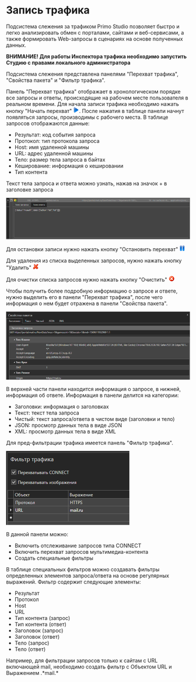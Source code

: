 # Запись трафика

Подсистема слежения за трафиком Primo Studio позволяет быстро и легко анализировать обмен с порталами, сайтами и веб-сервисами, а также формировать Web-запросы в сценариях на основе полученных данных.

**ВНИМАНИЕ! Для работы Инспектора трафика необходимо запустить Студию с правами локального администратора**

Подсистема слежения представлена панелями "Перехват трафика", "Свойства пакета" и "Фильтр трафика".

Панель "Перехват трафика" отображает в хронологическом порядке все запросы и ответы, происходящие на рабочем месте пользователя в реальном времени. Для начала записи трафика необходимо нажать кнопку "Начать перехват" ![](<../../.gitbook/assets/0 (83).png>). После нажатия в таблице панели начнут появляться запросы, производимы с рабочего места. В таблице запросов отображаются данные:

* Результат: код события запроса
* Протокол: тип протокола запроса
* Host: имя удаленной машины
* URL: адрес удаленной машины
* Тело: размер тела запроса в байтах
* Кеширование: информация о кешировании
* Тип контента

Текст тела запроса и ответа можно узнать, нажав на значок + в заголовке запроса

![](<../../.gitbook/assets/1 (89).png>)

Для остановки записи нужно нажать кнопку "Остановить перехват" ![](../../.gitbook/assets/2.png)

Для удаления из списка выделенных запросов, нужно нажать кнопку "Удалить" ![](<../../.gitbook/assets/10 (2) (1) (2) (1) (1) (1) (2).png>)

Для очистки списка запросов нужно нажать кнопку "Очистить" ![](../../.gitbook/assets/4.png)

Чтобы получить более подробную информацию о запросе и ответе, нужно выделить его в панели "Перехват трафика", после чего информация о нем будет отражена в панели "Свойства пакета".

![](../../.gitbook/assets/5.png)

В верхней части панели находится информация о запросе, в нижней, информация об ответе. Информация в панели делится на категории:

* Заголовки: информация о заголовках
* Текст: текст тела запроса
* Чистый: текст запроса/ответа в чистом виде (заголовки и тело)
* JSON: просмотр данных тела в виде JSON
* XML: просмотр данных тела в виде XML

Для пред-фильтрации трафика имеется панель "Фильтр трафика".

![](../../.gitbook/assets/6.png)

В данной панели можно:

* Включить отслеживание запросов типа CONNECT
* Включить перехват запросов мультимедиа-контента
* Создать специальные фильтры

В таблице специальных фильтров можно создавать фильтры определенных элементов запроса/ответа на основе регулярных выражений. Фильтр содержит следующие элементы:

* Результат
* Протокол
* Host
* URL
* Тип контента (запрос)
* Тип контента (ответ)
* Заголовок (запрос)
* Заголовок (ответ)
* Тело (запрос)
* Тело (ответ)

Например, для фильтрации запросов только к сайтам с URL включающей mail, необходимо создать фильтр с Объектом URL и Выражением .\*mail.\*
